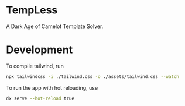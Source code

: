 # TempLess

A Dark Age of Camelot Template Solver.

# Development
To compile tailwind, run
```bash
npx tailwindcss -i ./tailwind.css -o ./assets/tailwind.css --watch
```

To run the app with hot reloading, use
```bash
dx serve --hot-reload true
```